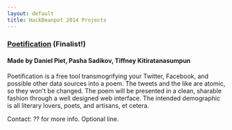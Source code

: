```yaml
---
layout: default
title: HackBeanpot 2014 Projects
---
```


### [Poetification](https://www.github.com/pietdaniel/poetification) (Finalist!) ###
#### Made by Daniel Piet, Pasha Sadikov, Tiffney Kitiratanasumpun ####

Poetification is a free tool transmogrifying your Twitter, Facebook, and possible other data sources into a poem. The tweets and the like are atomic, so they won't be changed. The poem will be presented in a clean, sharable fashion through a well designed web interface. The intended demographic is all literary lovers, poets, and artisans, et cetera. 

Contact: ?? for more info. Optional line.
